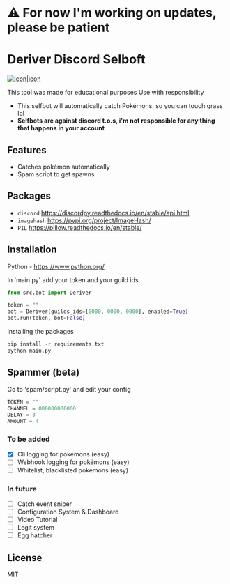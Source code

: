 # ⚠ For now I'm working on updates, please be patient

# Deriver Discord Selboft

[![icon|icon](https://styles.redditmedia.com/t5_2utus2/styles/communityIcon_nlsut2fgerm71.png)](https://top.gg/bot/704130818339242094)

This tool was made for educational purposes
Use with responsibility
- This selfbot will automatically catch Pokémons, so you can touch grass lol
- **Selfbots are against discord t.o.s, i'm not responsible for any thing that happens in your account**

## Features
- Catches pokémon automatically
- Spam script to get spawns

Packages
------
- `discord` <https://discordpy.readthedocs.io/en/stable/api.html>
- `imagehash` <https://pypi.org/project/ImageHash/>
- `PIL` <https://pillow.readthedocs.io/en/stable/>

## Installation
Python - https://www.python.org/

In 'main.py' add your token and your guild ids.
```py
from src.bot import Deriver

token = ""
bot = Deriver(guilds_ids=[0000, 0000, 0000], enabled=True) 
bot.run(token, bot=False)
```
Installing the packages
```sh
pip install -r requirements.txt
python main.py
```

## Spammer (beta)
Go to 'spam/script.py' and edit your config
```py
TOKEN = ""
CHANNEL = 000000000000
DELAY = 3
AMOUNT = 4
```

### To be added
- [x] Cli logging for pokémons (easy)
- [ ] Webhook logging for pokémons (easy)
- [ ] Whitelist, blacklisted pokémons (easy)

### In future
- [ ] Catch event sniper
- [ ] Configuration System & Dashboard 
- [ ] Video Tutorial
- [ ] Legit system
- [ ] Egg hatcher

## License
MIT

